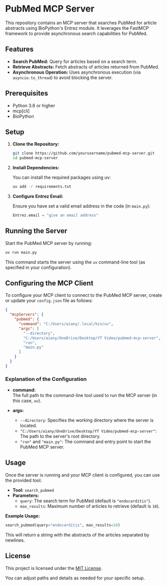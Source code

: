 # PubMed MCP Server

This repository contains an MCP server that searches PubMed for article abstracts using BioPython's Entrez module. It leverages the FastMCP framework to provide asynchronous search capabilities for PubMed.

## Features

- **Search PubMed:** Query for articles based on a search term.
- **Retrieve Abstracts:** Fetch abstracts of articles returned from PubMed.
- **Asynchronous Operation:** Uses asynchronous execution (via `asyncio.to_thread`) to avoid blocking the server.

## Prerequisites

- Python 3.8 or higher
- mcp[cli]
- BioPython

## Setup

1. **Clone the Repository:**

   ```bash
   git clone https://github.com/yourusername/pubmed-mcp-server.git
   cd pubmed-mcp-server
   ```

2. **Install Dependencies:**

   You can install the required packages using uv:

   ```bash
   uv add -r requirements.txt
   ```

3. **Configure Entrez Email:**

   Ensure you have set a valid email address in the code (in `main.py`):

   ```python
   Entrez.email = "give an email address"
   ```

## Running the Server

Start the PubMed MCP server by running:

```bash
uv run main.py
```

This command starts the server using the `uv` command-line tool (as specified in your configuration).

## Configuring the MCP Client

To configure your MCP client to connect to the PubMed MCP server, create or update your `config.json` file as follows:

```json
{
  "mcpServers": {
    "pubmed": {
      "command": "C:/Users/aiany/.local/bin/uv",
      "args": [
        "--directory",
        "C:/Users/aiany/OneDrive/Desktop/YT Video/pubmed-mcp-server",
        "run",
        "main.py"
      ]
    }
  }
}
```

### Explanation of the Configuration

- **command:**  
  The full path to the command-line tool used to run the MCP server (in this case, `uv`).

- **args:**  
  - `--directory`: Specifies the working directory where the server is located.
  - `"C:/Users/aiany/OneDrive/Desktop/YT Video/pubmed-mcp-server"`: The path to the server's root directory.
  - `"run"` and `"main.py"`: The command and entry point to start the PubMed MCP server.

## Usage

Once the server is running and your MCP client is configured, you can use the provided tool:

- **Tool:** `search_pubmed`
- **Parameters:**  
  - `query`: The search term for PubMed (default is `"endocarditis"`).
  - `max_results`: Maximum number of articles to retrieve (default is `10`).

**Example Usage:**

```python
search_pubmed(query="endocarditis", max_results=10)
```

This will return a string with the abstracts of the articles separated by newlines.

## License

This project is licensed under the [MIT License](LICENSE).

You can adjust paths and details as needed for your specific setup.
